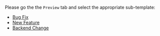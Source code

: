 Please go the the `Preview` tab and select the appropriate sub-template:

* [Bug Fix](?expand=1&template=BugFixPullRequest.md)
* [New Feature](?expand=1&template=NewFeaturePullRequest.md)
* [Backend Change](?expand=1&template=BackendChangePR.md)